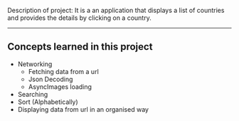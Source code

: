 Description of project:
It is a an application that displays a list of countries and provides the details by clicking on a country. 

---------------------------------
Concepts learned in this project
---------------------------------
* Networking
  - Fetching data from a url
  - Json Decoding
  - AsyncImages loading
* Searching
* Sort (Alphabetically)
* Displaying data from url in an organised way
